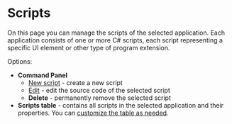 # Scripts
 
On this page you can manage the scripts of the selected application. Each application consists of one or more C# scripts, each script representing a specific UI element or other type of program extension.
  
Options:

- **Command Panel**
    - [New script](new) - create a new script
    - [Edit](edit) - edit the source code of the selected script
    - **Delete** - permanently remove the selected script
- **Scripts table** - contains all scripts in the selected application and their properties. You can [customize the table as needed](../../../../../alvao-asset-management/working-with-tables).
